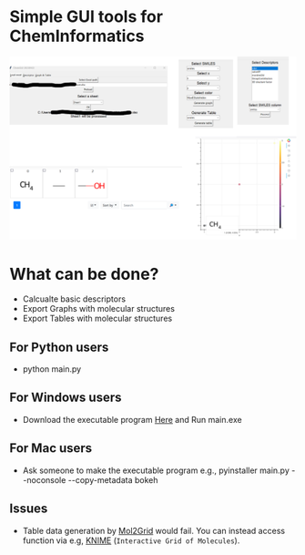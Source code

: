 # Simple GUI tools for ChemInformatics
![imgs/top/png](imgs/top.png)

# What can be done?
- Calcualte basic descriptors
- Export Graphs with molecular structures
- Export Tables with molecular structures
## For Python users
- python main.py
## For Windows users
- Download the executable program [Here]() and Run main.exe
## For Mac users
- Ask someone to make the executable program
    e.g.,
    pyinstaller main.py --noconsole --copy-metadata bokeh

## Issues
- Table data generation by [Mol2Grid](https://mols2grid.readthedocs.io/en/latest/contents.html#usage) would fail. You can instead access function via e.g, [KNIME](https://www.knime.com/) (`Interactive Grid of Molecules`).